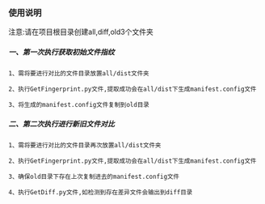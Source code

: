 ### 使用说明

注意:请在项目根目录创建all,diff,old3个文件夹

##### 一、第一次执行获取初始文件指纹

    1、需将要进行对比的文件目录放置all/dist文件夹

    2、执行GetFingerprint.py文件,提取成功会在all/dist下生成manifest.config文件

    3、将生成的manifest.config文件复制到old目录

##### 二、第二次执行进行新旧文件对比

    1、需将要进行对比的文件目录再次放置all/dist文件夹

    2、执行GetFingerprint.py文件,提取成功会在all/dist下生成manifest.config文件

    3、确保old目录下存在上次复制进去的manifest.config文件

    4、执行GetDiff.py文件,如检测到存在差异文件会输出到diff目录

